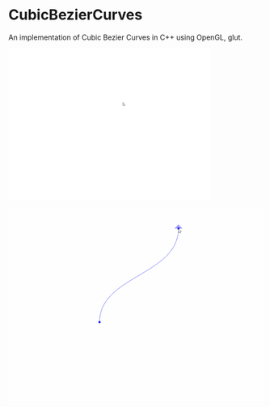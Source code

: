 # CubicBezierCurves
An implementation of Cubic Bezier Curves in C++ using OpenGL, glut.

![](example.gif)

![](example1.gif)
